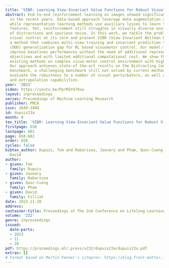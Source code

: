 ```yaml
---
title: 'VIBR: Learning View-Invariant Value Functions for Robust Visual Control'
abstract: End-to-end reinforcement learning on images showed significant progress
  in the recent years. Data-based approach leverage data augmentation and domain randomization
  while representation learning methods use auxiliary losses to learn task-relevant
  features. Yet, reinforcement still struggles in visually diverse environments full
  of distractions and spurious noise. In this work, we tackle the problem of robust
  visual control at its core and present VIBR (View-Invariant Bellman Residuals),
  a method that combines multi-view training and invariant prediction to reduce out-of-distribution
  (OOD) generalization gap for RL based visuomotor control. Our model-free approach
  improve baselines performances without the need of additional representation learning
  objectives and with limited additional computational cost. We show that VIBR outperforms
  existing methods on complex visuo-motor control environment with high visual perturbation.
  Our approach achieves state-of the-art results on the Distracting Control Suite
  benchmark, a challenging benchmark still not solved by current methods, where we
  evaluate the robustness to a number of visual perturbators, as well as OOD generalization
  and extrapolation capabilities.
year: '2023'
video: https://youtu.be/PprM2V470xw
layout: inproceedings
series: Proceedings of Machine Learning Research
publisher: PMLR
issn: 2640-3498
id: dupuis23a
month: 0
tex_title: 'VIBR: Learning View-Invariant Value Functions for Robust Visual Control'
firstpage: 658
lastpage: 682
page: 658-682
order: 658
cycles: false
bibtex_author: Dupuis, Tom and Rabarisoa, Jaonary and Pham, Quoc-Cuong and Filliat,
  David
author:
- given: Tom
  family: Dupuis
- given: Jaonary
  family: Rabarisoa
- given: Quoc-Cuong
  family: Pham
- given: David
  family: Filliat
date: 2023-11-20
address:
container-title: Proceedings of The 2nd Conference on Lifelong Learning Agents
volume: '232'
genre: inproceedings
issued:
  date-parts:
  - 2023
  - 11
  - 20
pdf: https://proceedings.mlr.press/v232/dupuis23a/dupuis23a.pdf
extras: []
# Format based on Martin Fenner's citeproc: https://blog.front-matter.io/posts/citeproc-yaml-for-bibliographies/
---
```

